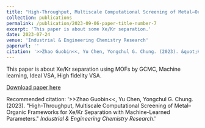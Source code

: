 ```yaml
---
title: "High-Throughput, Multiscale Computational Screening of Metal–Organic Frameworks for Xe/Kr Separation with Machine-Learned Parameters"
collection: publications
permalink: /publication/2023-09-06-paper-title-number-7
excerpt: 'This paper is about some Xe/Kr separation.'
date: 2023-07-24
venue: 'Industrial & Engineering Chemistry Research'
paperurl: ''
citation: '>>Zhao Guobin<<, Yu Chen, Yongchul G. Chung. (2023). &quot;High-Throughput, Multiscale Computational Screening of Metal–Organic Frameworks for Xe/Kr Separation with Machine-Learned Parameters.&quot; <i>Industrial & Engineering Chemistry Research</i>.'
---
```

This paper is about Xe/Kr separation using MOFs by GCMC, Machine learning, Ideal VSA, High fidelity VSA.

[Download paper here](https://github.com/sxm13/ZGBshenxiaomoCV.github.io/blob/main/files/High-Throughput%2C%20Multiscale%20Computational%20Screening%20of%20Metal%E2%80%93Organic%20Frameworks%20for%20XeKr%20Separation%20with%20Machine-Learned%20Parameters.pdf)

Recommended citation: '>>Zhao Guobin<<, Yu Chen, Yongchul G. Chung. (2023). &quot;High-Throughput, Multiscale Computational Screening of Metal–Organic Frameworks for Xe/Kr Separation with Machine-Learned Parameters.&quot; <i>Industrial & Engineering Chemistry Research</i>.'

